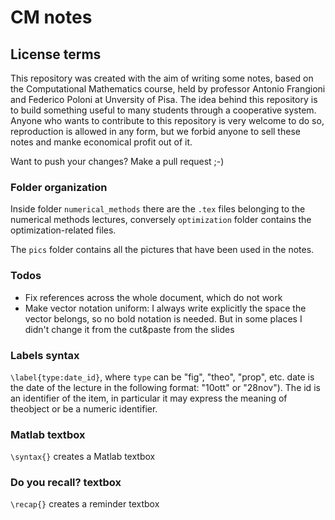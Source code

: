 # CM notes

## License terms
This repository was created with the aim of writing some notes, based on the Computational Mathematics course, held by professor Antonio Frangioni and Federico Poloni at Unversity of Pisa.
The idea behind this repository is to build something useful to many students through a cooperative system.
Anyone who wants to contribute to this repository is very welcome to do so, reproduction is allowed in any form, but we forbid anyone to sell these notes and manke economical profit out of it.

Want to push your changes? Make a pull request ;-)

### Folder organization
Inside folder ```numerical_methods``` there are the ```.tex``` files belonging to the numerical methods lectures, conversely ```optimization``` folder contains the optimization-related files.

The ```pics``` folder contains all the pictures that have been used in the notes.

### Todos
* Fix references across the whole document, which do not work
* Make vector notation uniform: I always write explicitly the space the vector belongs, so no bold notation is needed. But in some places I didn't change it from the cut&paste from the slides

### Labels syntax
`\label{type:date_id}`, where `type` can be "fig", "theo", "prop", etc. date is the date of the lecture in the following format: "10ott" or "28nov"). The id is an identifier of the item, in particular it may express the meaning of theobject or be a numeric identifier.

### Matlab textbox
`\syntax{}` creates a Matlab textbox

### Do you recall? textbox
`\recap{}` creates a reminder textbox


